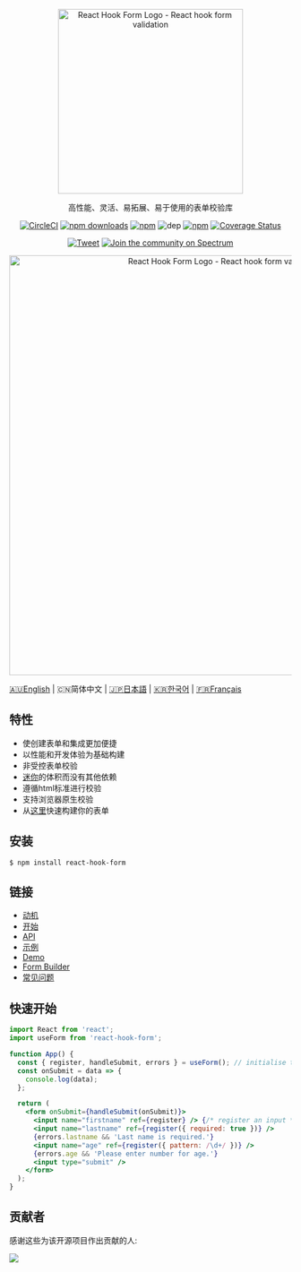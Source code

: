 <div align="center">
    <p align="center">
        <a href="https://react-hook-form.com/zh" title="React Hook Form - Simple React forms validation"><img src="https://raw.githubusercontent.com/bluebill1049/react-hook-form/master/website/logo.png" alt="React Hook Form Logo - React hook form validation" width="330px" /></a>
    </p>
</div>

<div align="center">

高性能、灵活、易拓展、易于使用的表单校验库

[![CircleCI](https://badgen.net/github/status/react-hook-form/react-hook-form/master/ci/circleci)](https://circleci.com/gh/react-hook-form/react-hook-form)
[![npm downloads](https://img.shields.io/npm/dm/react-hook-form.svg?style=flat-square)](https://www.npmjs.com/package/react-hook-form)
[![npm](https://img.shields.io/npm/dt/react-hook-form.svg?style=flat-square)](https://www.npmjs.com/package/react-hook-form)
![dep](https://badgen.net/david/dep/bluebill1049/react-hook-form)
[![npm](https://badgen.net/bundlephobia/minzip/react-hook-form)](https://badgen.net/bundlephobia/minzip/react-hook-form)
[![Coverage Status](https://coveralls.io/repos/github/bluebill1049/react-hook-form/badge.svg?branch=master)](https://coveralls.io/github/bluebill1049/react-hook-form?branch=master)

[![Tweet](https://img.shields.io/twitter/url/http/shields.io.svg?style=social)](https://twitter.com/intent/tweet?text=React+hooks+for+form+validation+without+the+hassle&url=https://github.com/bluebill1049/react-hook-form)&nbsp;[![Join the community on Spectrum](https://withspectrum.github.io/badge/badge.svg)](https://spectrum.chat/react-hook-form)

</div>

<div align="center"><p align="center"><a href="https://react-hook-form.com/zh" title="React Hook Form - Simple React forms validation"><img src="https://raw.githubusercontent.com/bluebill1049/react-hook-form/master/website/example.gif" alt="React Hook Form Logo - React hook form validation" width="750px" /></a></p></div>

<a href="https://github.com/react-hook-form/react-hook-form">🇦🇺English</a> | 🇨🇳简体中文 | <a href="./docs/README.ja-JP.md">🇯🇵日本語</a> | <a href="./docs/README.ko-KR.md">🇰🇷한국어</a> | <a href="./docs/README.fr-FR.md">🇫🇷Français</a>

## 特性

- 使创建表单和集成更加便捷
- 以性能和开发体验为基础构建
- 非受控表单校验
- [迷你](https://bundlephobia.com/result?p=react-hook-form@latest)的体积而没有其他依赖
- 遵循html标准进行校验
- 支持浏览器原生校验
- 从[这里](https://react-hook-form.com/zh/form-builder)快速构建你的表单

## 安装

    $ npm install react-hook-form

## 链接

- [动机](https://medium.com/@bruce1049/form-validation-with-hook-in-3kb-c5414edf7d64)
- [开始](https://react-hook-form.com/zh/get-started)
- [API](https://react-hook-form.com/zh/api)
- [示例](https://github.com/bluebill1049/react-hook-form/tree/master/examples)
- [Demo](https://react-hook-form.com/zh)
- [Form Builder](https://react-hook-form.com/zh/form-builder)
- [常见问题](https://react-hook-form.com/zh/faqs)

## 快速开始

```jsx
import React from 'react';
import useForm from 'react-hook-form';

function App() {
  const { register, handleSubmit, errors } = useForm(); // initialise the hook
  const onSubmit = data => {
    console.log(data);
  };

  return (
    <form onSubmit={handleSubmit(onSubmit)}>
      <input name="firstname" ref={register} /> {/* register an input */}
      <input name="lastname" ref={register({ required: true })} />
      {errors.lastname && 'Last name is required.'}
      <input name="age" ref={register({ pattern: /\d+/ })} />
      {errors.age && 'Please enter number for age.'}
      <input type="submit" />
    </form>
  );
}
```

## 贡献者

感谢这些为该开源项目作出贡献的人:

<a href="https://github.com/react-hook-form/react-hook-form/graphs/contributors">
    <img src="https://opencollective.com/react-hook-form/contributors.svg?width=950" />
</a>
